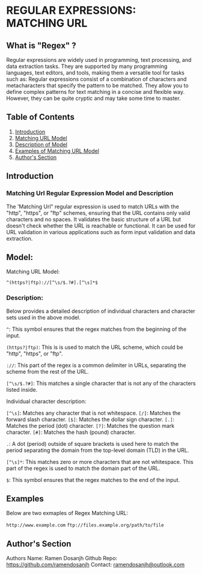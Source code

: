 #  REGULAR EXPRESSIONS: MATCHING URL 

## What is "Regex" ?
Regular expressions are widely used in programming, text processing, and data extraction tasks. They are supported by many programming languages, text editors, and tools, making them a versatile tool for tasks such as:
Regular expressions consist of a combination of characters and metacharacters that specify the pattern to be matched. They allow you to define complex patterns for text matching in a concise and flexible way. However, they can be quite cryptic and may take some time to master.

## Table of Contents

1. [Introduction](#introduction)
2. [Matching URL Model](#model)
3. [Description of Model](#description)
4. [Examples of Matching URL Model](#examples)
5. [Author's Section](#authors-section)

## Introduction 

### Matching Url Regular Expression Model and Description
The 'Matching Url" regular expression is used to match URLs with the "http", "https", or "ftp" schemes, ensuring that the URL contains only valid characters and no spaces. It validates the basic structure of a URL but doesn't check whether the URL is reachable or functional. It can be used for URL validation in various applications such as form input validation and data extraction. 


## Model:

Matching URL Model:

`^(https?|ftp)://[^\s/$.?#].[^\s]*$`

### Description:

Below provides a detailed description of individual characters and character sets used in the above model.

`^`: This symbol ensures that the regex matches from the beginning of the input.

`(https?|ftp)`: This is is used to match the URL scheme, which could be "http", "https", or "ftp".

`://`: This part of the regex is a common delimiter in URLs, separating the scheme from the rest of the URL.

`[^\s/$.?#]`: This matches a single character that is not any of the characters listed inside. 

Individual character description: 

`[^\s]`: Matches any character that is not whitespace.
`[/]`: Matches the forward slash character.
`[$]`: Matches the dollar sign character.
`[.]`: Matches the period (dot) character.
`[?]`: Matches the question mark character.
`[#]`: Matches the hash (pound) character.

`.`: A dot (period) outside of square brackets is used here to match the period separating the domain from the top-level domain (TLD) in the URL.

`[^\s]*`: This matches zero or more characters that are not whitespace. This part of the regex is used to match the domain part of the URL.

`$`: This symbol ensures that the regex matches to the end of the input.



## Examples
Below are two exmaples of Regex Matching URL:

`http://www.example.com`
`ftp://files.example.org/path/to/file`



## Author's Section

Authors Name: Ramen Dosanjh
Github Repo: https://github.com/ramendosanjh
Contact: ramendosanjh@outlook.com
